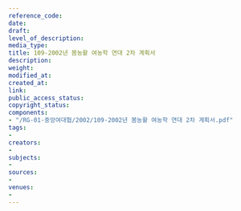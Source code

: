 ```yaml
---
reference_code: 
date: 
draft: 
level_of_description: 
media_type: 
title: 109-2002년 봄농활 여농학 연대 2차 계획서
description: 
weight: 
modified_at: 
created_at: 
link: 
public_access_status: 
copyright_status: 
components:
- "/RG-01-중앙여대협/2002/109-2002년 봄농활 여농학 연대 2차 계획서.pdf"
tags:
- 
creators:
- 
subjects:
- 
sources:
- 
venues:
- 
---
```

